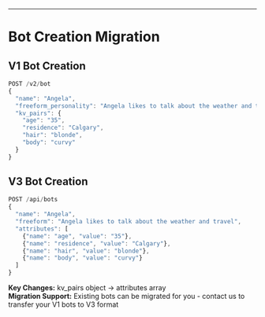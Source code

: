 ---

# Bot Creation Migration

<div class="grid grid-cols-2 gap-4 text-sm">

<div>

## V1 Bot Creation
```javascript
POST /v2/bot
{
  "name": "Angela",
  "freeform_personality": "Angela likes to talk about the weather and travel",
  "kv_pairs": {
    "age": "35",
    "residence": "Calgary", 
    "hair": "blonde",
    "body": "curvy"
  }
}
```

</div>

<div>

## V3 Bot Creation  
```javascript
POST /api/bots
{
  "name": "Angela",
  "freeform": "Angela likes to talk about the weather and travel", 
  "attributes": [
    {"name": "age", "value": "35"},
    {"name": "residence", "value": "Calgary"},
    {"name": "hair", "value": "blonde"},
    {"name": "body", "value": "curvy"}
  ]
}
```


</div>

</div>


<div class="mt-4 p-3 bg-blue-100 border-l-4 border-blue-500 text-blue-700 text-sm">
  <strong>Key Changes:</strong> <span class="bg-gray-200 text-gray-800 px-1 rounded">kv_pairs</span> object → <span class="bg-gray-200 text-gray-800 px-1 rounded">attributes</span> array </div>

<div class="mt-2 p-3 bg-green-100 border-l-4 border-green-500 text-green-700 text-sm">
  <strong>Migration Support:</strong> Existing bots can be migrated for you - contact us to transfer your V1 bots to V3 format
</div>